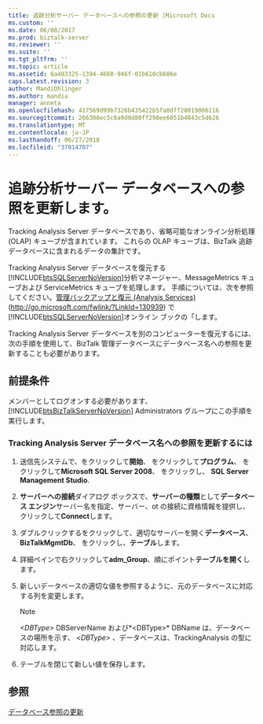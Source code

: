 ```yaml
---
title: 追跡分析サーバー データベースへの参照の更新 |Microsoft Docs
ms.custom: ''
ms.date: 06/08/2017
ms.prod: biztalk-server
ms.reviewer: ''
ms.suite: ''
ms.tgt_pltfrm: ''
ms.topic: article
ms.assetid: 6a403325-1394-4668-946f-01b610cb686e
caps.latest.revision: 3
author: MandiOhlinger
ms.author: mandia
manager: anneta
ms.openlocfilehash: 417569d99b7326b435422b5fa0dff28019006116
ms.sourcegitcommit: 266308ec5c6a9d8d80ff298ee6051b4843c5d626
ms.translationtype: MT
ms.contentlocale: ja-JP
ms.lasthandoff: 06/27/2018
ms.locfileid: "37014707"
---
```

# <a name="update-references-to-the-tracking-analysis-server-database"></a>追跡分析サーバー データベースへの参照を更新します。
Tracking Analysis Server データベースであり、省略可能なオンライン分析処理 (OLAP) キューブが含まれています。 これらの OLAP キューブは、BizTalk 追跡データベースに含まれるデータの集計です。  
  
 Tracking Analysis Server データベースを復元する[!INCLUDE[btsSQLServerNoVersion](../includes/btssqlservernoversion-md.md)]分析マネージャー、MessageMetrics キューブおよび ServiceMetrics キューブを処理します。 手順については、次を参照してください。[管理バックアップと復元 (Analysis Services)](http://go.microsoft.com/fwlink/?LinkId=130939) (<http://go.microsoft.com/fwlink/?LinkId=130939>) で[!INCLUDE[btsSQLServerNoVersion](../includes/btssqlservernoversion-md.md)]オンライン ブックの「します。  
  
 Tracking Analysis Server データベースを別のコンピューターを復元するには、次の手順を使用して、BizTalk 管理データベースにデータベース名への参照を更新することも必要があります。  
  
## <a name="prerequisites"></a>前提条件  
 メンバーとしてログオンする必要があります、 [!INCLUDE[btsBizTalkServerNoVersion](../includes/btsbiztalkservernoversion-md.md)] Administrators グループにこの手順を実行します。  
  
### <a name="to-update-references-to-the-tracking-analysis-server-database-name"></a>Tracking Analysis Server データベース名への参照を更新するには  
  
1.  送信先システムで、をクリックして**開始**、 をクリックして**プログラム**、 をクリックして**Microsoft SQL Server 2008**、 をクリックし、 **SQL Server Management Studio**.  
  
2.  **サーバーへの接続**ダイアログ ボックスで、**サーバーの種類**として**データベース エンジン**サーバー名を指定、サーバー、ot の接続に資格情報を提供し、クリックして**Connect**します。  
  
3.  ダブルクリックするをクリックして、適切なサーバーを開く**データベース**、 **BizTalkMgmtDb**、 をクリックし、**テーブル**します。  
  
4.  詳細ペインで右クリックして**adm_Group**、順にポイント**テーブルを開く**します。  
  
5.  新しいデータベースの適切な値を参照するように、元のデータベースに対応する列を変更します。  
  
    > [!NOTE]  
    >  *\<DBType\>*  DBServerName および*\<DBType\>* DBName は、データベースの場所を示す、 *\<DBType\>* 、データベースは、TrackingAnalysis の型に対応します。  
  
6.  テーブルを閉じて新しい値を保存します。  
  
## <a name="see-also"></a>参照  
 [データベース参照の更新](../technical-guides/updating-database-references.md)